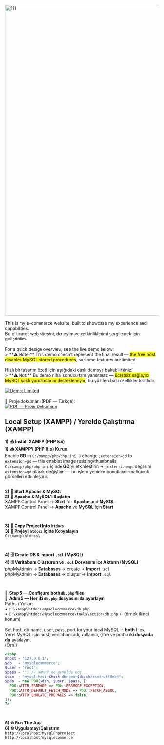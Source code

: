 
<img width="1166" height="1015" alt="111" src="https://github.com/user-attachments/assets/605fc405-a441-440f-91d9-87f2220b1163" />
<br>
<br>
This is my e-commerce website, built to showcase my experience and capabilities.<br>
Bu e-ticaret web sitesini, deneyim ve yetkinliklerimi sergilemek için geliştirdim.<br>
<br>
For a quick design overview, see the live demo below: <br>
> **⚠️ Note:** This demo doesn’t represent the final result — <mark>the free host disables MySQL stored procedures</mark>, so some features are limited.<br>
<br>
Hızlı bir tasarım özeti için aşağıdaki canlı demoya bakabilirsiniz: <br>
> **⚠️ Not:** Bu demo nihai sonucu tam yansıtmaz — <mark>ücretsiz sağlayıcı MySQL saklı yordamlarını desteklemiyor</mark>, bu yüzden bazı özellikler kısıtlıdır.<br>
<br><a href="https://modaway.42web.io/Mysqlecommerce/index.php">
  <img src="https://img.shields.io/badge/Demo-Limited-red" alt="Demo: Limited">
</a><br>
<br>
📄 Proje dokümanı (PDF — Türkçe):<br>
<a href="https://github.com/user-attachments/files/22286144/myecommercedocument.pdf">
  <img src="https://img.shields.io/badge/Proje%20Dok%C3%BCman%C4%B1-PDF-red?logo=adobeacrobat" alt="PDF — Proje Dokümanı">
</a><br>

## Local Setup (XAMPP) / Yerelde Çalıştırma (XAMPP)

**1) 📥 Install XAMPP (PHP 8.x)**<br>
**1) 📥 XAMPP’i (PHP 8.x) Kurun**<br>
Enable **GD** in `C:/xampp/php/php.ini` → change `;extension=gd` to `extension=gd` — this enables image resizing/thumbnails.<br>
`C:/xampp/php/php.ini` içinde **GD**’yi etkinleştirin → `;extension=gd` değerini `extension=gd` olarak değiştirin — bu işlem yeniden boyutlandırma/küçük görselleri etkinleştirir.<br>
<br>

**2) 🚀 Start Apache & MySQL**<br>
**2) 🚀 Apache & MySQL’i Başlatın**<br>
XAMPP Control Panel → **Start** for **Apache** and **MySQL**<br>
XAMPP Control Panel → **Apache** ve **MySQL** için **Start**<br>

<br>

**3) 📂 Copy Project Into `htdocs`**<br>
**3) 📂 Projeyi `htdocs` İçine Kopyalayın**<br>
`C:\xampp\htdocs\`<br>

<br>

**4) 🗄️ Create DB & Import `.sql` (MySQL)**<br>
**4) 🗄️ Veritabanı Oluşturun ve `.sql` Dosyasını İçe Aktarın (MySQL)**<br>
phpMyAdmin → **Databases** → create → **Import** `.sql`<br>
phpMyAdmin → **Databases** → oluştur → **Import** `.sql`<br>

<br>

🔧 **Step 5 — Configure both `db.php` files**<br>
🔧 **Adım 5 — Her iki `db.php` dosyasını da ayarlayın**<br>
Paths / Yollar:<br>
• `C:\xampp\htdocs\Mysqlecommerce\db.php`<br>
• `C:\xampp\htdocs\Mysqlecommerce\tools\action\db.php`  ← (örnek ikinci konum)<br>
<br>
Set host, db name, user, pass, port for your local MySQL in **both** files.<br>
Yerel MySQL için host, veritabanı adı, kullanıcı, şifre ve port’u **iki dosyada da** ayarlayın.<br>
(Örn.)<br>
```php
<?php
$host = '127.0.0.1';
$db   = 'mysqlecommerce';
$user = 'root';
$pass = ''; // XAMPP'de genelde boş
$dsn  = "mysql:host=$host;dbname=$db;charset=utf8mb4";
$pdo  = new PDO($dsn, $user, $pass, [
  PDO::ATTR_ERRMODE => PDO::ERRMODE_EXCEPTION,
  PDO::ATTR_DEFAULT_FETCH_MODE => PDO::FETCH_ASSOC,
  PDO::ATTR_EMULATE_PREPARES => false,
]);
?>
```
<br>

**6) 🌐 Run The App**<br>
**6) 🌐 Uygulamayı Çalıştırın**<br>
`http://localhost/MysqlPhpProject`<br>
`http://localhost/mysqlecommerce`<br>
